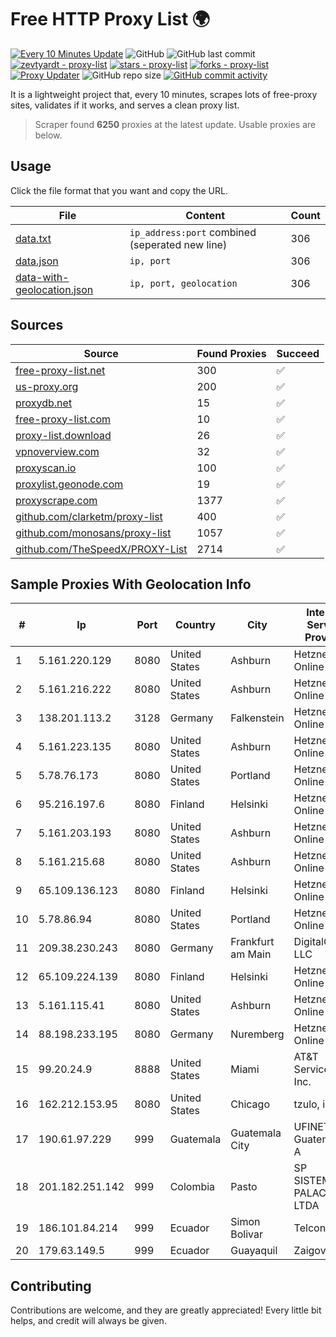 
# Free HTTP Proxy List 🌍

[![Every 10 Minutes Update](https://github.com/mertguvencli/http-proxy-list/actions/workflows/main.yml/badge.svg?branch=main)](https://github.com/mertguvencli/http-proxy-list/actions/workflows/main.yml)
![GitHub](https://img.shields.io/github/license/mertguvencli/http-proxy-list)
![GitHub last commit](https://img.shields.io/github/last-commit/mertguvencli/http-proxy-list)
[![zevtyardt - proxy-list](https://img.shields.io/static/v1?label=zevtyardt&message=proxy-list&color=blue&logo=github)](https://github.com/zevtyardt/proxy-list "Go to GitHub repo")
[![stars - proxy-list](https://img.shields.io/github/stars/zevtyardt/proxy-list?style=social)](https://github.com/zevtyardt/proxy-list)
[![forks - proxy-list](https://img.shields.io/github/forks/zevtyardt/proxy-list?style=social)](https://github.com/zevtyardt/proxy-list)
[![Proxy Updater](https://github.com/zevtyardt/proxy-list/workflows/Proxy%20Updater/badge.svg)](https://github.com/zevtyardt/proxy-list/actions?query=workflow:"Proxy+Updater")
![GitHub repo size](https://img.shields.io/github/repo-size/zevtyardt/proxy-list)
[![GitHub commit activity](https://img.shields.io/github/commit-activity/m/zevtyardt/proxy-list?logo=commits)](https://github.com/zevtyardt/proxy-list/commits/main)

It is a lightweight project that, every 10 minutes, scrapes lots of free-proxy sites, validates if it works, and serves a clean proxy list.

> Scraper found **6250** proxies at the latest update. Usable proxies are below.

## Usage

Click the file format that you want and copy the URL.

|File|Content|Count|
|----|-------|-----|
|[data.txt](https://raw.githubusercontent.com/mertguvencli/http-proxy-list/main/proxy-list/data.txt)|`ip_address:port` combined (seperated new line)|306|
|[data.json](https://raw.githubusercontent.com/mertguvencli/http-proxy-list/main/proxy-list/data.json)|`ip, port`|306|
|[data-with-geolocation.json](https://raw.githubusercontent.com/mertguvencli/http-proxy-list/main/proxy-list/data-with-geolocation.json)|`ip, port, geolocation`|306|

## Sources

|Source|Found Proxies|Succeed|
|------|-------------|-------|
|[free-proxy-list.net](https://free-proxy-list.net)|300|✅|
|[us-proxy.org](https://www.us-proxy.org)|200|✅|
|[proxydb.net](http://proxydb.net)|15|✅|
|[free-proxy-list.com](https://free-proxy-list.com/?page=&port=&type%5B%5D=http&type%5B%5D=https&up_time=0&search=Search)|10|✅|
|[proxy-list.download](https://www.proxy-list.download/HTTP)|26|✅|
|[vpnoverview.com](https://vpnoverview.com/privacy/anonymous-browsing/free-proxy-servers)|32|✅|
|[proxyscan.io](https://www.proxyscan.io)|100|✅|
|[proxylist.geonode.com](https://proxylist.geonode.com/api/proxy-list?limit=300&page=1&sort_by=lastChecked&sort_type=desc&protocols=http,https)|19|✅|
|[proxyscrape.com](https://api.proxyscrape.com/v2/?request=displayproxies&protocol=http&timeout=10000&country=all&ssl=all&anonymity=all)|1377|✅|
|[github.com/clarketm/proxy-list](https://raw.githubusercontent.com/clarketm/proxy-list/master/proxy-list-raw.txt)|400|✅|
|[github.com/monosans/proxy-list](https://raw.githubusercontent.com/monosans/proxy-list/main/proxies/http.txt)|1057|✅|
|[github.com/TheSpeedX/PROXY-List](https://raw.githubusercontent.com/TheSpeedX/PROXY-List/master/http.txt)|2714|✅|


## Sample Proxies With Geolocation Info

|#|Ip|Port|Country|City|Internet Service Provider|
|-|--|----|-------|----|-------------------------|
|1|5.161.220.129|8080|United States|Ashburn|Hetzner Online GmbH|
|2|5.161.216.222|8080|United States|Ashburn|Hetzner Online GmbH|
|3|138.201.113.2|3128|Germany|Falkenstein|Hetzner Online GmbH|
|4|5.161.223.135|8080|United States|Ashburn|Hetzner Online GmbH|
|5|5.78.76.173|8080|United States|Portland|Hetzner Online GmbH|
|6|95.216.197.6|8080|Finland|Helsinki|Hetzner Online GmbH|
|7|5.161.203.193|8080|United States|Ashburn|Hetzner Online GmbH|
|8|5.161.215.68|8080|United States|Ashburn|Hetzner Online GmbH|
|9|65.109.136.123|8080|Finland|Helsinki|Hetzner Online GmbH|
|10|5.78.86.94|8080|United States|Portland|Hetzner Online GmbH|
|11|209.38.230.243|8080|Germany|Frankfurt am Main|DigitalOcean, LLC|
|12|65.109.224.139|8080|Finland|Helsinki|Hetzner Online GmbH|
|13|5.161.115.41|8080|United States|Ashburn|Hetzner Online GmbH|
|14|88.198.233.195|8080|Germany|Nuremberg|Hetzner Online GmbH|
|15|99.20.24.9|8888|United States|Miami|AT&T Services, Inc.|
|16|162.212.153.95|8080|United States|Chicago|tzulo, inc.|
|17|190.61.97.229|999|Guatemala|Guatemala City|UFINET Guatemala S. A|
|18|201.182.251.142|999|Colombia|Pasto|SP SISTEMAS PALACIOS LTDA|
|19|186.101.84.214|999|Ecuador|Simon Bolivar|Telconet S.A|
|20|179.63.149.5|999|Ecuador|Guayaquil|Zaigover S.A|



## Contributing

Contributions are welcome, and they are greatly appreciated! Every
little bit helps, and credit will always be given.

